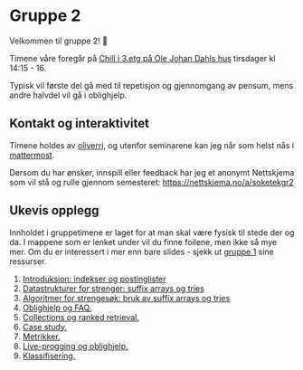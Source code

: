 # Gruppe 2

Velkommen til gruppe 2! :wave:

Timene våre foregår på [Chill i 3.etg på Ole Johan Dahls hus](https://link.mazemap.com/7b0omtrE) tirsdager kl 14:15 - 16.

Typisk vil første del gå med til repetisjon og gjennomgang av pensum, mens andre halvdel vil gå i oblighjelp.

## Kontakt og interaktivitet

Timene holdes av [oliverrj](https://personer.uio.no/oliverrj), og utenfor seminarene kan jeg når som helst nås i [mattermost](https://mm.uio.no).

Dersom du har ønsker, innspill eller feedback har jeg et anonymt Nettskjema som vil stå og rulle gjennom semesteret: https://nettskjema.no/a/soketekgr2

## Ukevis opplegg

Innholdet i gruppetimene er laget for at man skal være fysisk til stede der og da. I mappene som er lenket under vil du finne foilene, men ikke så mye mer. Om du er interessert i mer enn bare slides - sjekk ut [gruppe 1](../gruppe1/) sine ressurser.

1. [Introduksjon: indekser og postinglister](./uke1)
1. [Datastrukturer for strenger: suffix arrays og tries](./uke2)
1. [Algoritmer for strengesøk: bruk av suffix arrays og tries](./uke3)
1. [Oblighjelp og FAQ.](./uke4)
1. [Collections og ranked retrieval.](./uke5)
1. [Case study.](./uke6)
1. [Metrikker.](./uke7)
1. [Live-progging og oblighjelp.](./uke8)
1. [Klassifisering.](./uke9)

